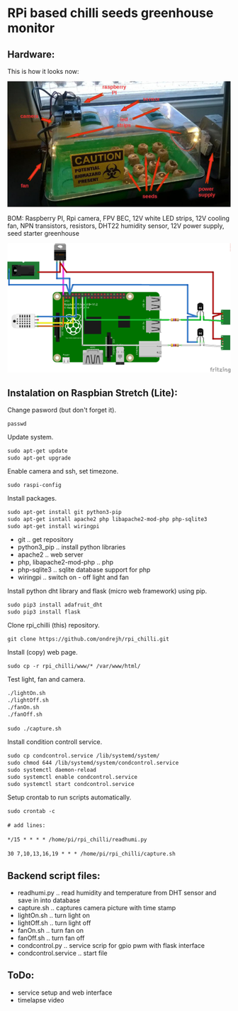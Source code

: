 RPi based chilli seeds greenhouse monitor
=========================================

## Hardware:

This is how it looks now:

![Snapshot](doc/snapshot_description.jpg)

BOM: Raspberry PI, Rpi camera, FPV BEC, 12V white LED strips, 12V cooling fan, NPN transistors, resistors, DHT22 humidity sensor, 12V power supply, seed starter greenhouse 

![Fritzing schematic - colorfull and useless](doc/schema.png)

## Instalation on Raspbian Stretch (Lite):

Change pasword (but don't forget it).

	passwd

Update system.

	sudo apt-get update
	sudo apt-get upgrade

Enable camera and ssh, set timezone.

	sudo raspi-config

Install packages.

	sudo apt-get install git python3-pip
	sudo apt-get isntall apache2 php libapache2-mod-php php-sqlite3
	sudo apt-get install wiringpi

- git .. get repository
- python3_pip .. install python libraries
- apache2 .. web server
- php, libapache2-mod-php .. php
- php-sqlite3 .. sqlite database support for php
- wiringpi .. switch on - off light and fan

Install python dht library and flask (micro web framework) using pip.

	sudo pip3 install adafruit_dht
	sudo pip3 install flask
	
Clone rpi_chilli (this) repository.

	git clone https://github.com/ondrejh/rpi_chilli.git

Install (copy) web page.

	sudo cp -r rpi_chilli/www/* /var/www/html/

Test light, fan and camera.

	./lightOn.sh
	./lightOff.sh
	./fanOn.sh
	./fanOff.sh

	sudo ./capture.sh

Install condition controll service.

	sudo cp condcontrol.service /lib/systemd/system/
	sudo chmod 644 /lib/systemd/system/condcontrol.service
	sudo systemctl daemon-reload
	sudo systemctl enable condcontrol.service
	sudo systemctl start condcontrol.service

Setup crontab to run scripts automatically.

	sudo crontab -c
	
	# add lines:

	*/15 * * * * /home/pi/rpi_chilli/readhumi.py
	
	30 7,10,13,16,19 * * * /home/pi/rpi_chilli/capture.sh

## Backend script files:

- readhumi.py .. read humidity and temperature from DHT sensor and save in into database
- capture.sh  .. captures camera picture with time stamp
- lightOn.sh  .. turn light on
- lightOff.sh .. turn light off
- fanOn.sh    .. turn fan on
- fanOff.sh   .. turn fan off
- condcontrol.py .. service scrip for gpio pwm with flask interface
- condcontrol.service .. start file

## ToDo:

- service setup and web interface
- timelapse video
